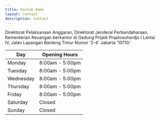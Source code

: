 ```yaml
---
title: Kontak Kami
layout: contact
description: Contact
---
```


Direktorat Pelaksanaan Anggaran, Direktorat Jenderal Perbendaharaan, Kementerian Keuangan berkantor di Gedung Prijadi Praptosuhardjo I Lantai IV, Jalan Lapangan Banteng Timur Nomor '2-4' Jakarta '10710.'

| Day       | Opening Hours   |
| --------- | --------------- |
| Monday    | 8:00am - 5:00pm |
| Tuesday   | 8:00am - 5:00pm |
| Wednesday | 8:00am - 5:00pm |
| Thursday  | 8:00am - 5:00pm |
| Friday    | 8:00am - 5:00pm |
| Saturday  | Closed          |
| Sunday    | Closed          |
